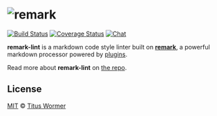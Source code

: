 # ![remark][logo]

[![Build Status][build-badge]][build-status]
[![Coverage Status][coverage-badge]][coverage-status]
[![Chat][chat-badge]][chat]

**remark-lint** is a markdown code style linter built on
[**remark**][remark], a powerful markdown processor powered by
[plugins][].

Read more about **remark-lint** on [the repo][repo].

## License

[MIT][license] © [Titus Wormer][author]

<!-- Definitions -->

[logo]: https://cdn.rawgit.com/wooorm/remark-lint/b177ac6/logo.svg

[build-badge]: https://img.shields.io/travis/wooorm/remark-lint.svg

[build-status]: https://travis-ci.org/wooorm/remark-lint

[coverage-badge]: https://img.shields.io/codecov/c/github/wooorm/remark-lint.svg

[coverage-status]: https://codecov.io/github/wooorm/remark-lint

[chat-badge]: https://img.shields.io/gitter/room/wooorm/remark.svg

[chat]: https://gitter.im/wooorm/remark

[repo]: https://github.com/wooorm/remark-lint

[remark]: https://github.com/wooorm/remark

[plugins]: https://github.com/wooorm/remark/blob/master/doc/plugins.md

[license]: https://github.com/wooorm/remark-lint/blob/master/LICENSE

[author]: http://wooorm.com
